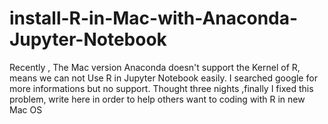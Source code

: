 # install-R-in-Mac-with-Anaconda-Jupyter-Notebook
Recently , The Mac version Anaconda doesn't support the Kernel of R, means we can not Use R in Jupyter Notebook easily. I searched google for more informations but no support. Thought three nights ,finally I fixed this problem, write here in order to help others want to coding with R in new Mac OS
